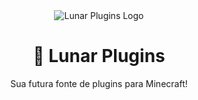 <div align="center">
  <img src="https://avatars.githubusercontent.com/u/159286391?s=200&v=4" alt="Lunar Plugins Logo">
</div>

<h1 align="center">🌙 Lunar Plugins</h1>

<p align="center">Sua futura fonte de plugins para Minecraft!</p>
